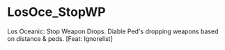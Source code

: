 # LosOce_StopWP
 Los Oceanic: Stop Weapon Drops. Diable Ped's dropping weapons based on distance & peds. [Feat: Ignorelist]
